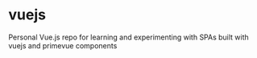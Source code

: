 # vuejs
Personal Vue.js repo for learning and experimenting with SPAs built with vuejs and primevue components
